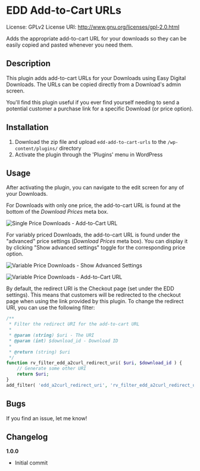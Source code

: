 # EDD Add-to-Cart URLs
License: GPLv2
License URI: http://www.gnu.org/licenses/gpl-2.0.html

Adds the appropriate add-to-cart URL for your downloads so they can be easily copied and pasted whenever you need them.

## Description

This plugin adds add-to-cart URLs for your Downloads using Easy Digital Downloads. The URLs can be copied directly from a Download's admin screen.

You'll find this plugin useful if you ever find yourself needing to send a potential customer a purchase link for a specific Download (or price option).

## Installation

1. Download the zip file and upload `edd-add-to-cart-urls` to the `/wp-content/plugins/` directory
2. Activate the plugin through the 'Plugins' menu in WordPress

## Usage

After activating the plugin, you can navigate to the edit screen for any of your Downloads.

For Downloads with only one price, the add-to-cart URL is found at the bottom of the _Download Prices_ meta box.

![Single Price Downloads - Add-to-Cart URL](https://farm5.staticflickr.com/4791/40537160402_2721cff921_o.jpg)

For variably priced Downloads, the add-to-cart URL is found under the "advanced" price settings (_Download Prices_ meta box). You can display it by clicking "Show advanced settings" toggle for the corresponding price option.

![Variable Price Downloads - Show Advanced Settings](https://farm5.staticflickr.com/4791/40537161372_305fa2972e_o.jpg)

![Variable Price Downloads - Add-to-Cart URL](https://farm5.staticflickr.com/4746/40579376911_d7d7fd0095_o.jpg)

By default, the redirect URI is the Checkout page (set under the EDD settings). This means that customers will be redirected to the checkout page when using the link provided by this plugin. To change the redirect URI, you can use the following filter:

```php
/**
 * Filter the redirect URI for the add-to-cart URL
 *
 * @param (string) $uri - The URI
 * @param (int) $download_id - Download ID
 *
 * @return (string) $uri
 */
function rv_filter_edd_a2curl_redirect_uri( $uri, $download_id ) {
	// Generate some other URI
	return $uri;
}
add_filter( 'edd_a2curl_redirect_uri', 'rv_filter_edd_a2curl_redirect_uri', 10, 2 );
```

## Bugs

If you find an issue, let me know!

## Changelog

__1.0.0__
* Initial commit